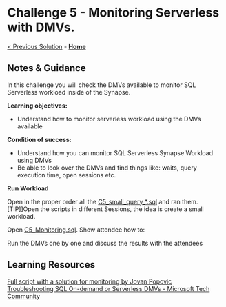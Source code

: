# Challenge 5  - Monitoring Serverless with DMVs.

[< Previous Solution](./Solution-04.md) - **[Home](../README.md)** 

## Notes & Guidance

In this challenge you will check the DMVs available to monitor SQL Serverless workload inside of the Synapse.

**Learning objectives:**

- Understand how to monitor serverless workload using the DMVs available 

**Condition of success:**
- Understand how you can monitor SQL Serverless Synapse Workload using DMVs
- Be able to look over the DMVs and find things like: waits, query execution time, open sessions etc.
  

**Run Workload**

Open in the proper order all the [C5_small_query_*.sql](./solutions/Challenge05/) and ran them. 
[TIP]]Open the scripts in different Sessions, the idea is create a small workload.

Open [C5_Monitoring.sql](./solutions/Challenge05/C5_Monitoring.sql). Show attendee how to: 

Run the DMVs one by one and discuss the results with the attendees

## Learning Resources

[Full script with a solution for monitoring by Jovan Popovic](https://github.com/JocaPC/qpi/blob/master/src/qpi.sql)  
[Troubleshooting SQL On-demand or Serverless DMVs - Microsoft Tech Community](https://techcommunity.microsoft.com/t5/azure-synapse-analytics-blog/troubleshooting-sql-on-demand-or-serverless-dmvs/ba-p/1955869)  